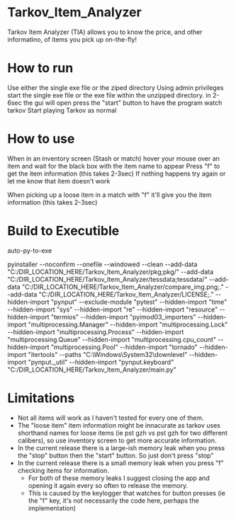 # Tarkov_Item_Analyzer
Tarkov Item Analyzer (TIA) allows you to know the price, and other informatino, of items you pick up on-the-fly!

# How to run

Use either the single exe file or the ziped directory
Using admin privileges start the single exe file or the exe file within the unzipped directory.
in 2-6sec the gui will open
press the "start" button to have the program watch tarkov
Start playing Tarkov as normal

# How to use

When in an inventory screen (Stash or match) hover your mouse over an item and wait for the black box with the item name to appear
Press "f" to get the item information (this takes 2-3sec)
If nothing happens try again or let me know that item doesn't work

When picking up a loose item in a match with "f"
it'll give you the item information (this takes 2-3sec)

# Build to Executible
auto-py-to-exe

pyinstaller --noconfirm --onefile --windowed --clean --add-data "C:/DIR_LOCATION_HERE/Tarkov_Item_Analyzer/pkg;pkg/" --add-data "C:/DIR_LOCATION_HERE/Tarkov_Item_Analyzer/tessdata;tessdata/" --add-data "C:/DIR_LOCATION_HERE/Tarkov_Item_Analyzer/compare_img.png;." --add-data "C:/DIR_LOCATION_HERE/Tarkov_Item_Analyzer/LICENSE;." --hidden-import "pynput" --exclude-module "pytest" --hidden-import "time" --hidden-import "sys" --hidden-import "re" --hidden-import "resource" --hidden-import "termios" --hidden-import "pyimod03_importers" --hidden-import "multiprocessing.Manager" --hidden-import "multiprocessing.Lock" --hidden-import "multiprocessing.Process" --hidden-import "multiprocessing.Queue" --hidden-import "multiprocessing.cpu_count" --hidden-import "multiprocessing.Pool" --hidden-import "tornado" --hidden-import "itertools" --paths "C:\Windows\System32\downlevel" --hidden-import "pynput._util" --hidden-import "pynput.keyboard"  "C:/DIR_LOCATION_HERE/Tarkov_Item_Analyzer/main.py"



# Limitations
- Not all items will work as I haven't tested for every one of them.
- The "loose item" item information might be innacurate as tarkov uses shorthand names for loose items
  (ie pst gzh vs pst gzh for two different calibers), so use inventory screen to get more accurate information.
- In the current release there is a large-ish memory leak when you press the "stop" button then the "start" button. So just don't press "stop"
- In the current release there is a small memory leak when you press "f" checking items for information.
  - For both of these memory leaks I suggest closing the app and opening it again every so often to release the memory.
  - This is caused by the keylogger that watches for button presses (ie the "f" key, it's not necessarily the code here, perhaps the implementation)
